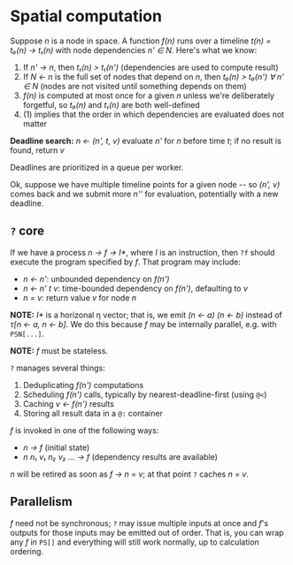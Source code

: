 # Spatial computation
Suppose _n_ is a node in space. A function _f(n)_ runs over a timeline _t(n) = t₀(n) → t₁(n)_ with node dependencies _n' ∈ N_. Here's what we know:

1. If _n' → n_, then _t₁(n) > t₁(n')_ (dependencies are used to compute result)
2. If _N ← n_ is the full set of nodes that depend on _n_, then _t₀(n) > t₀(n') ∀ n' ∈ N_ (nodes are not visited until something depends on them)
3. _f(n)_ is computed at most once for a given _n_ unless we're deliberately forgetful, so _t₀(n)_ and _t₁(n)_ are both well-defined
4. (1) implies that the order in which dependencies are evaluated does not matter

**Deadline search:** _n ← (n', t, v)_ evaluate _n'_ for _n_ before time _t_; if no result is found, return _v_

Deadlines are prioritized in a queue per worker.

Ok, suppose we have multiple timeline points for a given node -- so _(n', v)_ comes back and we submit more _n''_ for evaluation, potentially with a new deadline.


## `?` core
If we have a process _n → f → I*_, where _I_ is an instruction, then `?f` should execute the program specified by _f_. That program may include:

+ _n ← n'_: unbounded dependency on _f(n')_
+ _n ← n' t v_: time-bounded dependency on _f(n')_, defaulting to _v_
+ _n = v_: return value _v_ for node _n_

**NOTE:** _I*_ is a horizonal η vector; that is, we emit _(n ← a) (n ← b)_ instead of _τ[n ← a, n ← b]_. We do this because _f_ may be internally parallel, e.g. with `PSN[...]`.

**NOTE:** _f_ must be stateless.

`?` manages several things:

1. Deduplicating _f(n')_ computations
2. Scheduling _f(n')_ calls, typically by nearest-deadline-first (using `@<`)
3. Caching _v ← f(n')_ results
4. Storing all result data in a `@:` container

_f_ is invoked in one of the following ways:

+ _n → f_ (initial state)
+ _n n₁ v₁ n₂ v₂ ... → f_ (dependency results are available)

_n_ will be retired as soon as _f → n = v_; at that point `?` caches _n = v_.


## Parallelism
_f_ need not be synchronous; `?` may issue multiple inputs at once and _f_'s outputs for those inputs may be emitted out of order. That is, you can wrap any _f_ in `PS[]` and everything will still work normally, up to calculation ordering.
